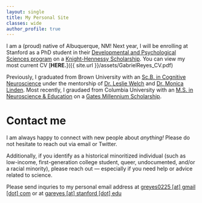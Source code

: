 ```yaml
---
layout: single
title: My Personal Site
classes: wide
author_profile: true
---
```

I am a (proud) native of Albuquerque, NM! Next year, I will be enrolling at Stanford as a PhD student in their [Developmental and Psychological Sciences program](https://ed.stanford.edu/academics/doctoral/daps) on a [Knight-Hennessy Scholarship](https://kh.stanford.edu). You can view my most current CV [**HERE.**]({{ site.url }}/assets/GabrielReyes_CV.pdf)

Previously, I graduated from Brown University with an [Sc.B. in Cognitive Neuroscience](https://www.brown.edu/academics/cognitive-linguistic-psychological-sciences/) under the mentorship of [Dr. Leslie Welch](https://www.brown.edu/academics/cognitive-linguistic-psychological-sciences/people/faculty/leslie-welch) and [Dr. Monica Linden](https://vivo.brown.edu/display/ml32). Most recently, I graudaed from Columbia University with an [M.S. in Neuroscience & Education](https://www.tc.columbia.edu/biobehavioral-sciences/neuroscience-and-education/) on a [Gates Millennium Scholarship](gmsp.org). 

# **Contact me**

I am always happy to connect with new people about *anything!* Please do not hesitate to reach out via email or Twitter. 

Additionally, if you identify as a historical minoritized individual (such as low-income, first-generation college student, queer, undocumented, and/or a racial minority), please reach out — especially if you need help or advice related to science. 

Please send inquries to my personal email address at [greyes0225 [at] gmail [dot] com](mailto:greyes0225@gmail.com) or at [gareyes [at] stanford [dot] edu](mailto:gareyes@stanford.edu)
